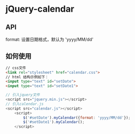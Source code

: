 # jQuery-calendar


## API

format: 设置日期格式，默认为 'yyyy/MM/dd'

## 如何使用


``` html
// css文件
<link rel="stylesheet" href="calendar.css">
// html 结构示例如下：
<input type="text" id="setDate">
<input type="text" id="setDate1">
```


``` javascript
// 引入jquery文件
<script src="jquery.min.js"></script>
// 引入calendar.js
<script src="calendar.js"></script>
    <script>
        $('#setDate').myCalendar({format: 'yyyy/MM/dd'});
        $('#setDate1').myCalendar();
    </script>
```

